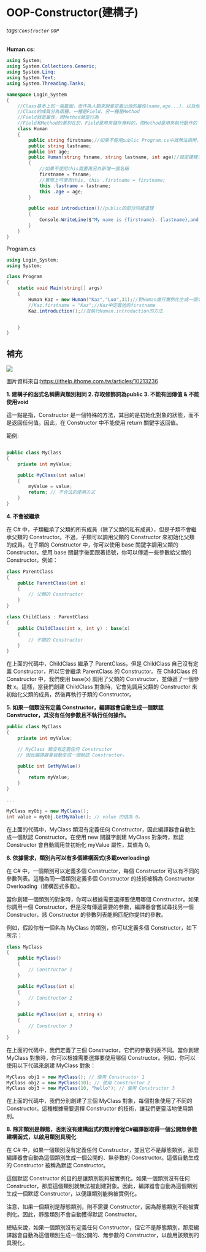 # OOP-Constructor(建構子)
###### tags:`Constructor` `OOP`

**Human.cs:**
```csharp
using System;
using System.Collections.Generic;
using System.Linq;
using System.Text;
using System.Threading.Tasks;

namespace Login_System
{
	//Class基本上如一張藍圖，而作為人類來說會定義出他的屬性(name,age...)，以及他的行為(introduction,walk...)，而這些屬性和行為就是Class的成員
	//Class的成員分為兩種，一種是Field，另一種是Method
	//Field就是屬性，而Method就是行為
	//Field和Method的差別在於，Field是用來儲存資料的，而Method是用來執行動作的
	class Human
	{
		public string firstname;//如果不使用public Program.cs中就無法調用，造成錯誤
		public string lastname;
		public int age;
		public Human(string fsname, string lastname, int age)//設定建構子(Constructors), 用來初始化物件, 並且不需要回傳值
		{	
			//如果不使用this需要再另外新增一個名稱
			firstname = fsname;
			//實際上可使用this, this .firstname = firstname;
			this .lastname = lastname;
			this .age = age;
		}

		public void introduction()//public的部分同樣道理
		{
			Console.WriteLine($"My name is {firstname}. {lastname},and i am {age} years old");
		}
	}
}
```

Program.cs

```csharp
using Login_System;
using System;

class Program
{
	static void Main(string[] args)
	{		
		Human Kaz = new Human("Kaz","Luo",31);//對Human進行實例化生成一個名為Kaz,並運用建構子(Constructors)輸入相關數值
		//Kaz.firstname = "Kaz";//Kaz中定義他的firstname
		Kaz.introduction();//並執行Human.introduction的方法


	}	
}


```


## 補充


![](https://hackmd.io/_uploads/ry4QazOW2.png)

圖片資料來自:https://ithelp.ithome.com.tw/articles/10213236



**1. 建構子的函式名稱需與類別相同
2. 存取修飾詞為public
3. 不能有回傳值 & 不能使用void**

這一點是指，Constructor 是一個特殊的方法，其目的是初始化對象的狀態，而不是返回任何值。因此，在 Constructor 中不能使用 return 關鍵字返回值。

範例:
```csharp

public class MyClass
{
    private int myValue;

    public MyClass(int value)
    {
        myValue = value;
        return; // 不合法的使用方式
    }
}

```

**4. 不會被繼承**

在 C# 中，子類繼承了父類的所有成員（除了父類的私有成員），但是子類不會繼承父類的 Constructor。不過，子類可以調用父類的 Constructor 來初始化父類的成員。在子類的 Constructor 中，你可以使用 base 關鍵字調用父類的 Constructor。使用 base 關鍵字後面跟著括號，你可以傳遞一些參數給父類的 Constructor。例如：

```csharp
class ParentClass
{
    public ParentClass(int x)
    {
        // 父類的 Constructor
    }
}

class ChildClass : ParentClass
{
    public ChildClass(int x, int y) : base(x)
    {
        // 子類的 Constructor
    }
}

```
在上面的代碼中，ChildClass 繼承了 ParentClass，但是 ChildClass 自己沒有定義 Constructor，所以它會繼承 ParentClass 的 Constructor。在 ChildClass 的 Constructor 中，我們使用 base(x) 調用了父類的 Constructor，並傳遞了一個參數 x。這樣，當我們創建 ChildClass 對象時，它會先調用父類的 Constructor 來初始化父類的成員，然後再執行子類的 Constructor。

**5. 如果一個類沒有定義 Constructor，編譯器會自動生成一個默認 Constructor，其沒有任何參數且不執行任何操作。**

```csharp
public class MyClass
{
    private int myValue;

    // MyClass 類沒有定義任何 Constructor
    // 因此編譯器會自動生成一個默認 Constructor。

    public int GetMyValue()
    {
        return myValue;
    }
}

...

MyClass myObj = new MyClass();
int value = myObj.GetMyValue(); // value 的值為 0。

```
在上面的代碼中，MyClass 類沒有定義任何 Constructor，因此編譯器會自動生成一個默認 Constructor。在使用 new 關鍵字創建 MyClass 對象時，默認 Constructor 會自動調用並初始化 myValue 屬性，其值為 0。

**6. 依據需求，類別內可以有多個建構函式(多載overloading)**

在 C# 中，一個類別可以定義多個 Constructor，每個 Constructor 可以有不同的參數列表。這種為同一個類別定義多個 Constructor 的技術被稱為 Constructor Overloading（建構函式多載）。

當你創建一個類別的對象時，你可以根據需要選擇要使用哪個 Constructor。如果你調用一個 Constructor，但是沒有傳遞需要的參數，編譯器會嘗試尋找另一個 Constructor，該 Constructor 的參數列表能夠匹配你提供的參數。

例如，假設你有一個名為 MyClass 的類別，你可以定義多個 Constructor，如下所示：

```csharp
class MyClass
{
    public MyClass()
    {
        // Constructor 1
    }

    public MyClass(int x)
    {
        // Constructor 2
    }

    public MyClass(int x, string s)
    {
        // Constructor 3
    }
}

```

在上面的代碼中，我們定義了三個 Constructor，它們的參數列表不同。當你創建 MyClass 對象時，你可以根據需要選擇要使用哪個 Constructor。例如，你可以使用以下代碼來創建 MyClass 對象：

```csharp
MyClass obj1 = new MyClass(); // 使用 Constructor 1
MyClass obj2 = new MyClass(10); // 使用 Constructor 2
MyClass obj3 = new MyClass(10, "hello"); // 使用 Constructor 3

```

在上面的代碼中，我們分別創建了三個 MyClass 對象，每個對象使用了不同的 Constructor。這種根據需要選擇 Constructor 的技術，讓我們更靈活地使用類別。



**8. 除非類別是靜態，否則沒有建構函式的類別會從C#編譯器取得一個公開無參數建構函式，以啟用類別具現化**

在 C# 中，如果一個類別沒有定義任何 Constructor，並且它不是靜態類別，那麼編譯器會自動為這個類別生成一個公開的、無參數的 Constructor。這個自動生成的 Constructor 被稱為默認 Constructor。

這個默認 Constructor 的目的是讓類別能夠被實例化。如果一個類別沒有任何 Constructor，那麼這個類別就無法被創建對象。因此，編譯器會自動為這個類別生成一個默認 Constructor，以便讓類別能夠被實例化。

注意，如果一個類別是靜態類別，則不需要 Constructor，因為靜態類別不能被實例化。因此，靜態類別不會自動獲得默認 Constructor。

總結來說，如果一個類別沒有定義任何 Constructor，但它不是靜態類別，那麼編譯器會自動為這個類別生成一個公開的、無參數的 Constructor，以啟用該類別的具現化。




